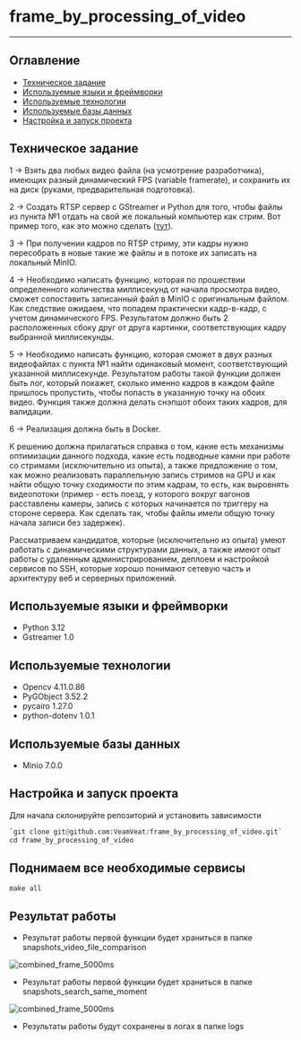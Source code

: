 # frame_by_processing_of_video 

---

## Оглавление
* [Техническое задание](#общее)
* [Используемые языки и фреймворки](#используемые-языки-и-фреймворки)
* [Используемые технологии](#используемые-технологие)
* [Используемые базы данных](#используемые-базы-данных)
* [Настройка и запуск проекта](#настройка-и-запуск-проекта)

## Техническое задание
1 -> Взять два любых видео файла (на усмотрение разработчика), имеющих разный динамический FPS (variable framerate), и сохранить их на диск (руками, предварительная подготовка).

2 -> Создать RTSP сервер с GStreamer и Python для того, чтобы файлы из пункта №1 отдать на свой же локальный компьютер как стрим. Вот пример того, как это можно сделать ([тут](https://stackoverflow.com/questions/59858898/how-to-convert-a-video-on-disk-to-a-rtsp-stream)).

3 -> При получении кадров по RTSP стриму, эти кадры нужно пересобрать в новые такие же файлы и в потоке их записать на локальный MinIO.

4 -> Необходимо написать функцию, которая по прошествии определенного количества миллисекунд от начала просмотра видео, сможет сопоставить записанный файл в MinIO с оригинальным файлом. Как следствие ожидаем, что попадем практически кадр-в-кадр, с учетом динамического FPS. Результатом должно быть 2 расположенных сбоку друг от друга картинки, соответствующих кадру выбранной миллисекунды.

5 -> Необходимо написать функцию, которая сможет в двух разных видеофайлах с пункта №1 найти одинаковый момент, соответствующий указанной миллисекунде. Результатом работы такой функции должен быть лог, который покажет, сколько именно кадров в каждом файле пришлось пропустить, чтобы попасть в указанную точку на обоих видео. Функция также должна делать снэпшот обоих таких кадров, для валидации.

6 -> Реализация должна быть в Docker.

К решению должна прилагаться справка о том, какие есть механизмы оптимизации данного подхода, какие есть подводные камни при работе со стримами (исключительно из опыта), а также предложение о том, как можно реализовать параллельную запись стримов на GPU и как найти общую точку сходимости по этим кадрам, то есть, как выровнять видеопотоки (пример - есть поезд, у которого вокруг вагонов расставлены камеры, запись с которых начинается по триггеру на стороне сервера. Как сделать так, чтобы файлы имели общую точку начала записи без задержек).

Рассматриваем кандидатов, которые (исключительно из опыта) умеют работать с динамическими структурами данных, а также имеют опыт работы с удаленным администрированием, деплоем и настройкой сервисов по SSH, которые хорошо понимают сетевую часть и архитектуру веб и серверных приложений.

## Используемые языки и фреймворки
- Python 3.12
- Gstreamer 1.0

## Используемые технологии
- Opencv 4.11.0.86
- PyGObject 3.52.2
- pycairo 1.27.0
- python-dotenv 1.0.1

## Используемые базы данных
- Minio 7.0.0

## Настройка и запуск проекта
Для начала склонируйте репозиторий и установить зависимости

```Python
`git clone git@github.com:VeamVeat/frame_by_processing_of_video.git`
cd frame_by_processing_of_video
```

##  Поднимаем все необходимые сервисы
`make all`

## Результат работы

- Результат работы первой функции будет храниться в папке snapshots_video_file_comparison

![combined_frame_5000ms](https://github.com/user-attachments/assets/eaabf312-e43d-45cc-b92f-f294c6d2e3e9)

- Результат работы первой функции будет храниться в папке snapshots_search_same_moment

![combined_frame_5000ms](https://github.com/user-attachments/assets/b96c2efa-0287-4fca-afdc-bc11e46a7212)

-  Результаты работы будут сохранены в логах в папке logs
